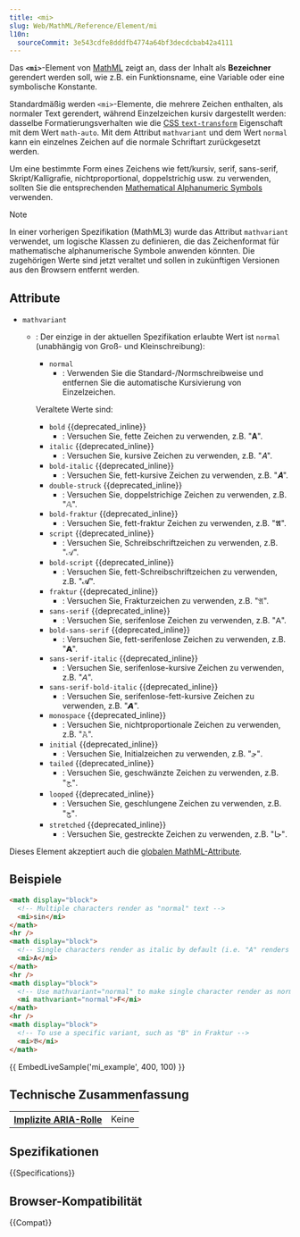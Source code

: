 ```yaml
---
title: <mi>
slug: Web/MathML/Reference/Element/mi
l10n:
  sourceCommit: 3e543cdfe8dddfb4774a64bf3decdcbab42a4111
---
```


Das **`<mi>`**-Element von [MathML](/de/docs/Web/MathML) zeigt an, dass der Inhalt als **Bezeichner** gerendert werden soll, wie z.B. ein Funktionsname, eine Variable oder eine symbolische Konstante.

Standardmäßig werden `<mi>`-Elemente, die mehrere Zeichen enthalten, als normaler Text gerendert, während Einzelzeichen kursiv dargestellt werden: dasselbe Formatierungsverhalten wie die [CSS `text-transform`](/de/docs/Web/CSS/text-transform) Eigenschaft mit dem Wert `math-auto`. Mit dem Attribut `mathvariant` und dem Wert `normal` kann ein einzelnes Zeichen auf die normale Schriftart zurückgesetzt werden.

Um eine bestimmte Form eines Zeichens wie fett/kursiv, serif, sans-serif, Skript/Kalligrafie, nichtproportional, doppelstrichig usw. zu verwenden, sollten Sie die entsprechenden [Mathematical Alphanumeric Symbols](https://en.wikipedia.org/wiki/Mathematical_Alphanumeric_Symbols) verwenden.

> [!NOTE]
> In einer vorherigen Spezifikation (MathML3) wurde das Attribut `mathvariant` verwendet, um logische Klassen zu definieren, die das Zeichenformat für mathematische alphanumerische Symbole anwenden könnten. Die zugehörigen Werte sind jetzt veraltet und sollen in zukünftigen Versionen aus den Browsern entfernt werden.

## Attribute

- `mathvariant`

  - : Der einzige in der aktuellen Spezifikation erlaubte Wert ist `normal` (unabhängig von Groß- und Kleinschreibung):

    - `normal`
      - : Verwenden Sie die Standard-/Normschreibweise und entfernen Sie die automatische Kursivierung von Einzelzeichen.

    Veraltete Werte sind:

    - `bold` {{deprecated_inline}}
      - : Versuchen Sie, fette Zeichen zu verwenden, z.B. "𝐀".
    - `italic` {{deprecated_inline}}
      - : Versuchen Sie, kursive Zeichen zu verwenden, z.B. "𝐴".
    - `bold-italic` {{deprecated_inline}}
      - : Versuchen Sie, fett-kursive Zeichen zu verwenden, z.B. "𝑨".
    - `double-struck` {{deprecated_inline}}
      - : Versuchen Sie, doppelstrichige Zeichen zu verwenden, z.B. "𝔸".
    - `bold-fraktur` {{deprecated_inline}}
      - : Versuchen Sie, fett-fraktur Zeichen zu verwenden, z.B. "𝕬".
    - `script` {{deprecated_inline}}
      - : Versuchen Sie, Schreibschriftzeichen zu verwenden, z.B. "𝒜".
    - `bold-script` {{deprecated_inline}}
      - : Versuchen Sie, fett-Schreibschriftzeichen zu verwenden, z.B. "𝓐".
    - `fraktur` {{deprecated_inline}}
      - : Versuchen Sie, Frakturzeichen zu verwenden, z.B. "𝔄".
    - `sans-serif` {{deprecated_inline}}
      - : Versuchen Sie, serifenlose Zeichen zu verwenden, z.B. "𝖠".
    - `bold-sans-serif` {{deprecated_inline}}
      - : Versuchen Sie, fett-serifenlose Zeichen zu verwenden, z.B. "𝗔".
    - `sans-serif-italic` {{deprecated_inline}}
      - : Versuchen Sie, serifenlose-kursive Zeichen zu verwenden, z.B. "𝘈".
    - `sans-serif-bold-italic` {{deprecated_inline}}
      - : Versuchen Sie, serifenlose-fett-kursive Zeichen zu verwenden, z.B. "𝘼".
    - `monospace` {{deprecated_inline}}
      - : Versuchen Sie, nichtproportionale Zeichen zu verwenden, z.B. "𝙰".
    - `initial` {{deprecated_inline}}
      - : Versuchen Sie, Initialzeichen zu verwenden, z.B. "𞸢".
    - `tailed` {{deprecated_inline}}
      - : Versuchen Sie, geschwänzte Zeichen zu verwenden, z.B. "𞹂".
    - `looped` {{deprecated_inline}}
      - : Versuchen Sie, geschlungene Zeichen zu verwenden, z.B. "𞺂".
    - `stretched` {{deprecated_inline}}
      - : Versuchen Sie, gestreckte Zeichen zu verwenden, z.B. "𞹢".

Dieses Element akzeptiert auch die [globalen MathML-Attribute](/de/docs/Web/MathML/Reference/Global_attributes).

## Beispiele

```html
<math display="block">
  <!-- Multiple characters render as "normal" text -->
  <mi>sin</mi>
</math>
<hr />
<math display="block">
  <!-- Single characters render as italic by default (i.e. "A" renders as "𝐴") -->
  <mi>A</mi>
</math>
<hr />
<math display="block">
  <!-- Use mathvariant="normal" to make single character render as normal text -->
  <mi mathvariant="normal">F</mi>
</math>
<hr />
<math display="block">
  <!-- To use a specific variant, such as "B" in Fraktur -->
  <mi>𝔅</mi>
</math>
```

{{ EmbedLiveSample('mi_example', 400, 100) }}

## Technische Zusammenfassung

<table class="properties">
  <tr>
    <th scope="row">
      <a href="/de/docs/Web/Accessibility/ARIA/Reference/Roles">Implizite ARIA-Rolle</a>
    </th>
    <td>
      Keine
    </td>
  </tr>
</table>

## Spezifikationen

{{Specifications}}

## Browser-Kompatibilität

{{Compat}}
